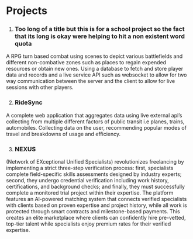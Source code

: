 # Projects
1. ### Too long of a title but this is for a school project so the fact that its long is okay were helping to hit a non existent word quota
A RPG turn based combat using scenes to depict various battlefields  and different non-combative zones such as places to regain expended resources or obtain new ones. Using a database to fetch and store player data and records and a live service API such as websocket to allow for two way communication between the server and the client to allow for live sessions with other players.

2. ### RideSync
A complete web application that aggregates data using live external api’s collecting from multiple different factors of public transit i.e planes, trains, automobiles. Collecting data on the user, recommending popular modes of travel and breakdowns of usage and efficiency.

3. ### NEXUS
(Network of EXceptional Unified Specialists) revolutionizes freelancing by implementing a strict three-step verification process: first, specialists complete field-specific skills assessments designed by industry experts; second, they undergo credential verification including work history, certifications, and background checks; and finally, they must successfully complete a monitored trial project within their expertise. The platform features an AI-powered matching system that connects verified specialists with clients based on proven expertise and project history, while all work is protected through smart contracts and milestone-based payments. This creates an elite marketplace where clients can confidently hire pre-vetted, top-tier talent while specialists enjoy premium rates for their verified expertise.
